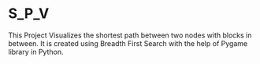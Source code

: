 # S_P_V
This Project Visualizes the shortest path between two nodes with blocks in between.
It is created using Breadth First Search with the help of Pygame library in Python.
